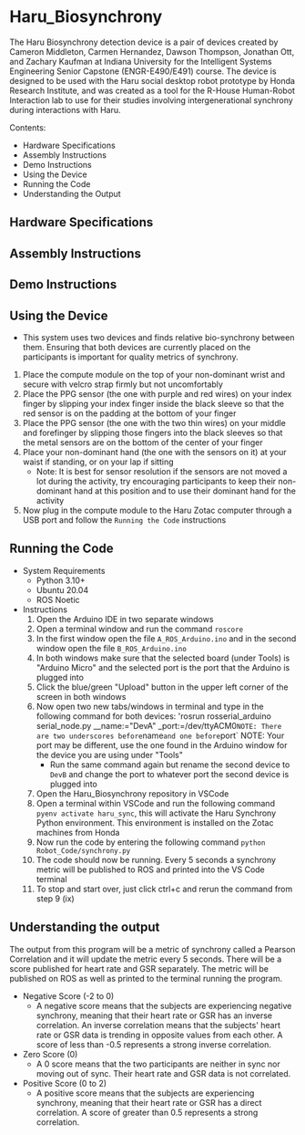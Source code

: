 # Haru_Biosynchrony
The Haru Biosynchrony detection device is a pair of devices created by Cameron Middleton, Carmen Hernandez, Dawson Thompson, Jonathan Ott, and Zachary Kaufman at Indiana University for the Intelligent Systems Engineering Senior Capstone (ENGR-E490/E491) course. The device is designed to be used with the Haru social desktop robot prototype by Honda Research Institute, and was created as a tool for the R-House Human-Robot Interaction lab to use for their studies involving intergenerational synchrony during interactions with Haru. 

Contents:
- Hardware Specifications
- Assembly Instructions
- Demo Instructions
- Using the Device
- Running the Code
- Understanding the Output

## Hardware Specifications


## Assembly Instructions


## Demo Instructions


## Using the Device
- This system uses two devices and finds relative bio-synchrony between them. Ensuring that both devices are currently placed on the participants is important for quality metrics of synchrony. 
1. Place the compute module on the top of your non-dominant wrist and secure with velcro strap firmly but not uncomfortably
2. Place the PPG sensor (the one with purple and red wires) on your index finger by slipping your index finger inside the black sleeve so that the red sensor is on the padding at the bottom of your finger
3. Place the PPG sensor (the one with the two thin wires) on your middle and forefinger by slipping those fingers into the black sleeves so that the metal sensors are on the bottom of the center of your finger
4. Place your non-dominant hand (the one with the sensors on it) at your waist if standing, or on your lap if sitting
    - Note: It is best for sensor resolution if the sensors are not moved a lot during the activity, try encouraging participants to keep their non-dominant hand at this position and to use their dominant hand for the activity
5. Now plug in the compute module to the Haru Zotac computer through a USB port and follow the `Running the Code` instructions

## Running the Code
- System Requirements
    - Python 3.10+
    - Ubuntu 20.04
    - ROS Noetic
- Instructions
    1. Open the Arduino IDE in two separate windows
    2. Open a terminal window and run the command `roscore`
    3. In the first window open the file `A_ROS_Arduino.ino` and in the second window open the file `B_ROS_Arduino.ino`
    4. In both windows make sure that the selected board (under Tools) is "Arduino Micro" and the selected port is the port that the Arduino is plugged into
    5. Click the blue/green "Upload" button in the upper left corner of the screen in both windows
    6. Now open two new tabs/windows in terminal and type in the following command for both devices: 'rosrun rosserial_arduino serial_node.py __name:="DevA" _port:=/dev/ttyACM0`
        NOTE: There are two underscores before `name` and one before `port`
        NOTE: Your port may be different, use the one found in the Arduino window for the device you are using under "Tools"
        - Run the same command again but rename the second device to `DevB` and change the port to whatever port the second device is plugged into
    7. Open the Haru_Biosynchrony repository in VSCode 
    8. Open a terminal within VSCode and run the following command `pyenv activate haru_sync`, this will activate the Haru Synchrony Python environment. This environment is installed on the Zotac machines from Honda
    9. Now run the code by entering the following command `python Robot_Code/synchrony.py`
    10. The code should now be running. Every 5 seconds a synchrony metric will be published to ROS and printed into the VS Code terminal
    11. To stop and start over, just click ctrl+c and rerun the command from step 9 (ix)

## Understanding the output
The output from this program will be a metric of synchrony called a Pearson Correlation and it will update the metric every 5 seconds. There will be a score published for heart rate and GSR separately. The metric will be published on ROS as well as printed to the terminal running the program. 
- Negative Score (-2 to 0)
    - A negative score means that the subjects are experiencing negative synchrony, meaning that their heart rate or GSR has an inverse correlation. An inverse correlation means that the subjects' heart rate or GSR data is trending in opposite values from each other. A score of less than -0.5 represents a strong inverse correlation.
- Zero Score (0)
    - A 0 score means that the two participants are neither in sync nor moving out of sync. Their heart rate and GSR data is not correlated.
- Positive Score (0 to 2)
    - A positive score means that the subjects are experiencing synchrony, meaning that their heart rate or GSR has a direct correlation. A score of greater than 0.5 represents a strong correlation. 

